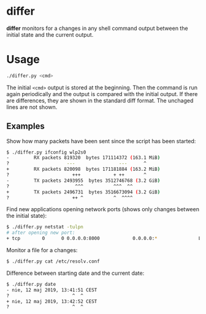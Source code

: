 # differ
**differ** monitors for a changes in any shell command output between the initial state and the current output.

# Usage
```bash
./differ.py <cmd>
```
The initial `<cmd>` output is stored at the beginning.
Then the command is run again periodically and the output is compared with the initial output.
If there are differences, they are shown in the standard diff format. The unchaged lines are not shown.

## Examples
Show how many packets have been sent since the script has been started:
```bash
$ ./differ.py ifconfig wlp2s0
-         RX packets 819320  bytes 171114372 (163.1 MiB)
?                     ---                ---      ^
+         RX packets 820098  bytes 171181884 (163.2 MiB)
?                       +++            + ++       ^
-         TX packets 2493955  bytes 3512746768 (3.2 GiB)
?                        ^^^           ^^^  ^^
+         TX packets 2496731  bytes 3516673094 (3.2 GiB)
?                       ++ ^           ^  ^^^^
```

Find new applications opening network ports (shows only changes between the initial state):
```bash
$ ./differ.py netstat -tulpn
# after opening new port:
+ tcp        0      0 0.0.0.0:8000            0.0.0.0:*               LISTEN      18655/python
```

Monitor a file for a changes:
```bash
$ ./differ.py cat /etc/resolv.conf
```

Difference between starting date and the current date:
```bash
$ ./differ.py date
- nie, 12 maj 2019, 13:41:51 CEST
?                       ^  ^
+ nie, 12 maj 2019, 13:42:52 CEST
?                       ^  ^
```
